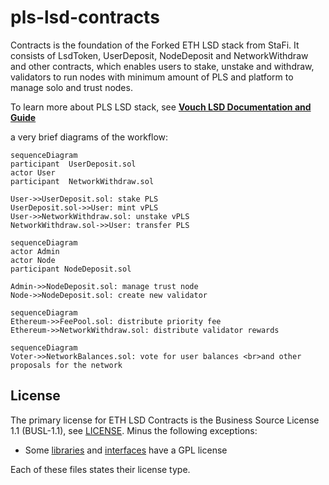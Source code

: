 # pls-lsd-contracts

Contracts is the foundation of the Forked ETH LSD stack from StaFi. It consists of LsdToken, UserDeposit, NodeDeposit and NetworkWithdraw and other contracts, which enables users to stake, unstake and withdraw, validators to run nodes with minimum amount of PLS and platform to manage solo and trust nodes. 

To learn more about PLS LSD stack, see [**Vouch LSD Documentation and Guide**](https://vouch.run)

a very brief diagrams of the workflow:

```mermaid
sequenceDiagram
participant  UserDeposit.sol
actor User
participant  NetworkWithdraw.sol

User->>UserDeposit.sol: stake PLS
UserDeposit.sol->>User: mint vPLS
User->>NetworkWithdraw.sol: unstake vPLS 
NetworkWithdraw.sol->>User: transfer PLS
```

```mermaid
sequenceDiagram
actor Admin
actor Node
participant NodeDeposit.sol

Admin->>NodeDeposit.sol: manage trust node
Node->>NodeDeposit.sol: create new validator
```

```mermaid
sequenceDiagram
Ethereum->>FeePool.sol: distribute priority fee
Ethereum->>NetworkWithdraw.sol: distribute validator rewards
```


```mermaid
sequenceDiagram
Voter->>NetworkBalances.sol: vote for user balances <br>and other proposals for the network
```

## License

The primary license for ETH LSD Contracts is the Business Source License 1.1 (BUSL-1.1), see [LICENSE](./LICENSE). Minus the following exceptions:

- Some [libraries](./contracts/libraries/) and [interfaces](./contracts/interfaces/) have a GPL license

Each of these files states their license type.
